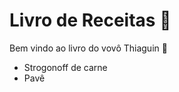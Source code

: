 # Livro de Receitas :book:

Bem vindo ao livro do vovô Thiaguin :wave:

- Strogonoff de carne
- Pavê
